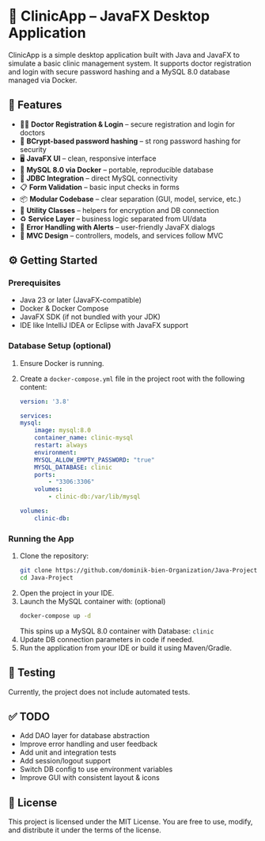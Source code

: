 # 🏥 ClinicApp – JavaFX Desktop Application

ClinicApp is a simple desktop application built with Java and JavaFX to simulate a basic clinic management system. It supports doctor registration and login with secure password hashing and a MySQL 8.0 database managed via Docker.

## 🚀 Features

- 👨‍⚕️ **Doctor Registration & Login** – secure registration and login for doctors
- 🔐 **BCrypt-based password hashing** – st rong password hashing for security
- 🖥️ **JavaFX UI** – clean, responsive interface
- 🐬 **MySQL 8.0 via Docker** – portable, reproducible database
- 🔌 **JDBC Integration** – direct MySQL connectivity
- 📋 **Form Validation** – basic input checks in forms
- 📦 **Modular Codebase** – clear separation (GUI, model, service, etc.)
- 🧰 **Utility Classes** – helpers for encryption and DB connection
- ♻️ **Service Layer** – business logic separated from UI/data
- 🚫 **Error Handling with Alerts** – user-friendly JavaFX dialogs
- 📐 **MVC Design** – controllers, models, and services follow MVC

## ⚙️ Getting Started

### Prerequisites
- Java 23 or later (JavaFX-compatible)
- Docker & Docker Compose
- JavaFX SDK (if not bundled with your JDK)
- IDE like IntelliJ IDEA or Eclipse with JavaFX support

### Database Setup (optional)
1. Ensure Docker is running.
2. Create a `docker-compose.yml` file in the project root with the following content:

    ```yaml
    version: '3.8'

    services:
    mysql:
        image: mysql:8.0
        container_name: clinic-mysql
        restart: always
        environment:
        MYSQL_ALLOW_EMPTY_PASSWORD: "true"
        MYSQL_DATABASE: clinic
        ports:
            - "3306:3306"
        volumes:
            - clinic-db:/var/lib/mysql

    volumes:
        clinic-db:
    ```

### Running the App
1. Clone the repository:
    ```bash
    git clone https://github.com/dominik-bien-Organization/Java-Project.git
    cd Java-Project
    ```
2. Open the project in your IDE.
3. Launch the MySQL container with: (optional)
   ```bash
   docker-compose up -d
   ```
   This spins up a MySQL 8.0 container with Database: `clinic`
4. Update DB connection parameters in code if needed.
5. Run the application from your IDE or build it using Maven/Gradle.

## 🧪 Testing
Currently, the project does not include automated tests.

## ✅ TODO
- Add DAO layer for database abstraction
- Improve error handling and user feedback
- Add unit and integration tests
- Add session/logout support
- Switch DB config to use environment variables
- Improve GUI with consistent layout & icons

## 📝 License
This project is licensed under the MIT License. You are free to use, modify, and distribute it under the terms of the license.
